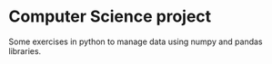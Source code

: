 # Computer Science project

Some exercises in python to manage data using numpy and pandas libraries. 

